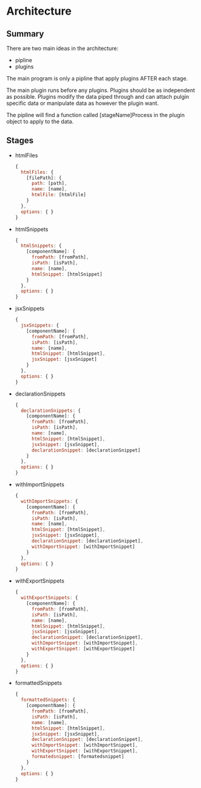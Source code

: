 # Architecture

## Summary

There are two main ideas in the architecture:
- pipline
- plugins

The main program is only a pipline that apply plugins AFTER each stage.

The main plugin runs before any plugins.
Plugins should be as independent as possible.
Plugins modify the data piped through and can attach pulgin specific
data or manipulate data as however the plugin want.

The pipline will find a function called [stageName]Process in the plugin object
to apply to the data.

## Stages

- htmlFiles
  ```javascript
  {
    htmlFiles: {
      [filePath]: {
        path: [path],
        name: [name],
        htmlFile: [htmlFile]
      }
    },
    options: { }
  }
  ```

- htmlSnippets
  ```javascript
  {
    htmlSnippets: {
      [componentName]: {
        fromPath: [fromPath],
        isPath: [isPath],
        name: [name],
        htmlSnippet: [htmlSnippet]
      }
    },
    options: { }
  }
  ```

- jsxSnippets
  ```javascript
  {
    jsxSnippets: {
      [componentName]: {
        fromPath: [fromPath],
        isPath: [isPath],
        name: [name],
        htmlSnippet: [htmlSnippet],
        jsxSnippet: [jsxSnippet]
      }
    },
    options: { }
  }
  ```

- declarationSnippets
  ```javascript
  {
    declarationSnippets: {
      [componentName]: {
        fromPath: [fromPath],
        isPath: [isPath],
        name: [name],
        htmlSnippet: [htmlSnippet],
        jsxSnippet: [jsxSnippet],
        declarationSnippet: [declarationSnippet]
      }
    },
    options: { }
  }
  ```

- withImportSnippets
  ```javascript
  {
    withImportSnippets: {
      [componentName]: {
        fromPath: [fromPath],
        isPath: [isPath],
        name: [name],
        htmlSnippet: [htmlSnippet],
        jsxSnippet: [jsxSnippet],
        declarationSnippet: [declarationSnippet],
        withImportSnippet: [withImportSnippet]
      }
    },
    options: { }
  }
  ```

- withExportSnippets
  ```javascript
  {
    withExportSnippets: {
      [componentName]: {
        fromPath: [fromPath],
        isPath: [isPath],
        name: [name],
        htmlSnippet: [htmlSnippet],
        jsxSnippet: [jsxSnippet],
        declarationSnippet: [declarationSnippet],
        withImportSnippet: [withImportSnippet],
        withExportSnippet: [withExportSnippet]
      }
    },
    options: { }
  }
  ```

- formattedSnippets
  ```javascript
  {
    formattedSnippets: {
      [componentName]: {
        fromPath: [fromPath],
        isPath: [isPath],
        name: [name],
        htmlSnippet: [htmlSnippet],
        jsxSnippet: [jsxSnippet],
        declarationSnippet: [declarationSnippet],
        withImportSnippet: [withImportSnippet],
        withExportSnippet: [withExportSnippet],
        formatedsnippet: [formatedsnippet]
      }
    },
    options: { }
  }
  ```
